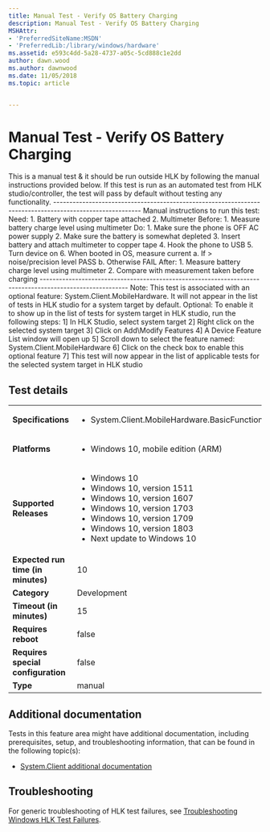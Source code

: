 ```yaml
---
title: Manual Test - Verify OS Battery Charging
description: Manual Test - Verify OS Battery Charging
MSHAttr:
- 'PreferredSiteName:MSDN'
- 'PreferredLib:/library/windows/hardware'
ms.assetid: e593c4dd-5a28-4737-a05c-5cd888c1e2dd
author: dawn.wood
ms.author: dawnwood
ms.date: 11/05/2018
ms.topic: article


---
```


# <span id="p_hlk_test.f17d53ef-7bd5-484c-960e-3db90e0d3570"></span>Manual Test - Verify OS Battery Charging


This is a manual test & it should be run outside HLK by following the manual instructions provided below. If this test is run as an automated test from HLK studio/controller, the test will pass by default without testing any functionality. --------------------------------------------------------------------------------------------------------- Manual instructions to run this test: Need: 1. Battery with copper tape attached 2. Multimeter Before: 1. Measure battery charge level using multimeter Do: 1. Make sure the phone is OFF AC power supply 2. Make sure the battery is somewhat depleted 3. Insert battery and attach multimeter to copper tape 4. Hook the phone to USB 5. Turn device on 6. When booted in OS, measure current a. If &gt; noise/precision level PASS b. Otherwise FAIL After: 1. Measure battery charge level using multimeter 2. Compare with measurement taken before charging --------------------------------------------------------------------------------------------------------- Note: This test is associated with an optional feature: System.Client.MobileHardware. It will not appear in the list of tests in HLK studio for a system target by default. Optional: To enable it to show up in the list of tests for system target in HLK studio, run the following steps: 1\] In HLK Studio, select system target 2\] Right click on the selected system target 3\] Click on Add\\Modify Features 4\] A Device Feature List window will open up 5\] Scroll down to select the feature named: System.Client.MobileHardware 6\] Click on the check box to enable this optional feature 7\] This test will now appear in the list of applicable tests for the selected system target in HLK studio

## Test details

|||
|---|---|
| **Specifications**  | <ul><li>System.Client.MobileHardware.BasicFunctionality</li></ul> |  
| **Platforms**   | <ul><li>Windows 10, mobile edition (ARM)</li></ul> |
| **Supported Releases** | <ul><li>Windows 10</li><li>Windows 10, version 1511</li><li>Windows 10, version 1607</li><li>Windows 10, version 1703</li><li>Windows 10, version 1709</li><li>Windows 10, version 1803</li><li>Next update to Windows 10</li></ul> |
|**Expected run time (in minutes)**| 10 |
|**Category**| Development |
|**Timeout (in minutes)**| 15 |
|**Requires reboot**| false |
|**Requires special configuration**| false |
|**Type**| manual |



## <span id="Additional_documentation"></span><span id="additional_documentation"></span><span id="ADDITIONAL_DOCUMENTATION"></span>Additional documentation


Tests in this feature area might have additional documentation, including prerequisites, setup, and troubleshooting information, that can be found in the following topic(s):

-   [System.Client additional documentation](system-client-additional-documentation.md)

## <span id="Troubleshooting"></span><span id="troubleshooting"></span><span id="TROUBLESHOOTING"></span>Troubleshooting


For generic troubleshooting of HLK test failures, see [Troubleshooting Windows HLK Test Failures](../user/troubleshooting-windows-hlk-test-failures.md).










